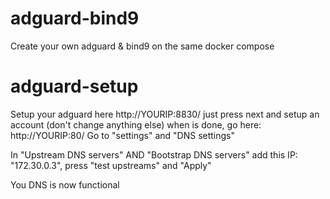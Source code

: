 # adguard-bind9
Create your own adguard &amp; bind9 on the same docker compose

# adguard-setup
Setup your adguard here http://YOURIP:8830/ just press next and setup an account (don't change anything else) when is done, go here: http://YOURIP:80/
Go to "settings" and "DNS settings"

In "Upstream DNS servers" AND "Bootstrap DNS servers" add this IP: "172.30.0.3", press "test upstreams" and "Apply"

You DNS is now functional

